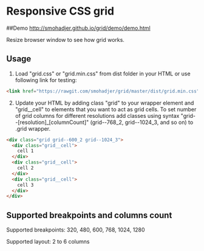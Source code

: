 Responsive CSS grid
====

##Demo
http://smohadjer.github.io/grid/demo/demo.html 

Resize browser window to see how grid works.

## Usage
1. Load "grid.css" or "grid.min.css" from dist folder in your HTML or use following link for testing: 

  ```html
  <link href="https://rawgit.com/smohadjer/grid/master/dist/grid.min.css" />
  ```
2. Update your HTML by adding class "grid" to your wrapper element and "grid__cell" to elements that you want to act as grid cells. To set number of grid columns for different resolutions add classes using syntax "grid--[resolution]_[columnCount]" (grid--768_2, grid--1024_3, and so on) to .grid wrapper. 

  ```html
  <div class="grid grid--600_2 grid--1024_3">
    <div class="grid__cell">
      cell 1
    </div>
    <div class="grid__cell">
      cell 2
    </div>  
    <div class="grid__cell">
      cell 3
    </div>
  </div>
  ```

## Supported breakpoints and columns count
Supported breakpoints: 320, 480, 600, 768, 1024, 1280

Supported layout: 2 to 6 columns
